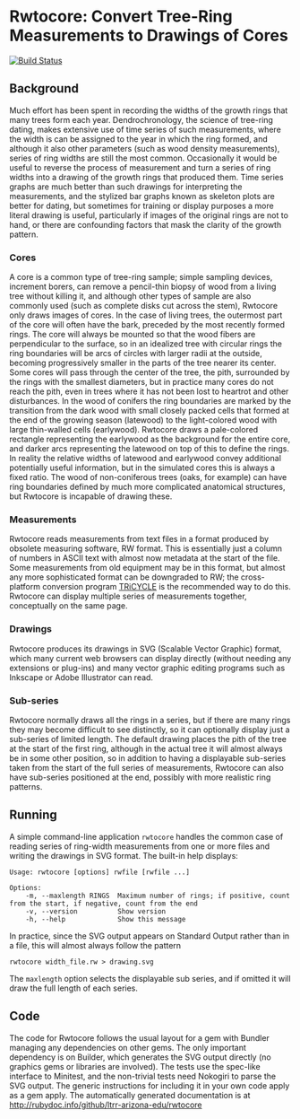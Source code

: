 # Rwtocore: Convert Tree-Ring Measurements to Drawings of Cores

[![Build Status](https://travis-ci.org/ltrr-arizona-edu/rwtocore.png?branch=master)](https://travis-ci.org/ltrr-arizona-edu/rwtocore)

## Background

Much effort has been spent in recording the widths of the growth rings that many trees form each year. Dendrochronology, the science of tree-ring dating, makes extensive use of time series of such measurements, where the width is can be assigned to the year in which the ring formed, and although it also other parameters (such as wood density measurements), series of ring widths are still the most common. Occasionally it would be useful to reverse the process of measurement and turn a series of ring widths into a drawing of the growth rings that produced them. Time series graphs are much better than such drawings for interpreting the measurements, and the stylized bar graphs known as skeleton plots are better for dating, but sometimes for training or display purposes a more literal drawing is useful, particularly if images of the original rings are not to hand, or there are confounding factors that mask the clarity of the growth pattern.

### Cores

A core is a common type of tree-ring sample; simple sampling devices, increment borers, can remove a pencil-thin biopsy of wood from a living tree without killing it, and although other types of sample are also commonly used (such as complete disks cut across the stem), Rwtocore only draws images of cores. In the case of living trees, the outermost part of the core will often have the bark, preceded by the most recently formed rings. The core will always be mounted so that the wood fibers are perpendicular to the surface, so in an idealized tree with circular rings the ring boundaries will be arcs of circles with larger radii at the outside, becoming progressively smaller in the parts of the tree nearer its center. Some cores will pass through the center of the tree, the pith, surrounded by the rings with the smallest diameters, but in practice many cores do not reach the pith, even in trees where it has not been lost to heartrot and other disturbances. In the wood of conifers the ring boundaries are marked by the transition from the dark wood with small closely packed cells that formed at the end of the growing season (latewood) to the light-colored wood with large thin-walled cells (earlywood). Rwtocore draws a pale-colored rectangle representing the earlywood as the background for the entire core, and darker arcs representing the latewood on top of this to define the rings. In reality the relative widths of latewood and earlywood convey additional potentially useful information, but in the simulated cores this is always a fixed ratio. The wood of non-coniferous trees (oaks, for example) can have ring boundaries defined by much more complicated anatomical structures, but Rwtocore is incapable of drawing these.

### Measurements

Rwtocore reads measurements from text files in a format produced by obsolete measuring software, RW format. This is essentially just a column of numbers in ASCII text with almost now metadata at the start of the file. Some measurements from old equipment may be in this format, but almost any more sophisticated format can be downgraded to RW; the cross-platform conversion program [TRiCYCLE](http://tridas.org/software.php) is the recommended way to do this. Rwtocore can display multiple series of measurements together, conceptually on the same page.

### Drawings

Rwtocore produces its drawings in SVG (Scalable Vector Graphic) format, which many current web browsers can display directly (without needing any extensions or plug-ins) and many vector graphic editing programs such as Inkscape or Adobe Illustrator can read.

### Sub-series

Rwtocore normally draws all the rings in a series, but if there are many rings they may become difficult to see distinctly, so it can optionally display just a sub-series of limited length. The default drawing places the pith of the tree at the start of the first ring, although in the actual tree it will almost always be in some other position, so in addition to having a displayable sub-series taken from the start of the full series of measurements, Rwtocore can also have sub-series positioned at the end, possibly with more realistic ring patterns.

## Running

A simple command-line application `rwtocore` handles the common case of reading series of ring-width measurements from one or more files and writing the drawings in SVG format. The built-in help displays:

    Usage: rwtocore [options] rwfile [rwfile ...]

    Options:
        -m, --maxlength RINGS  Maximum number of rings; if positive, count from the start, if negative, count from the end
        -v, --version          Show version
        -h, --help             Show this message

In practice, since the SVG output appears on Standard Output rather than in a file, this will almost always follow the pattern

    rwtocore width_file.rw > drawing.svg

The `maxlength` option selects the displayable sub series, and if omitted it will draw the full length of each series.

## Code

The code for Rwtocore follows the usual layout for a gem with Bundler managing any dependencies on other gems. The only important dependency is on Builder, which generates the SVG output directly (no graphics gems or libraries are involved). The tests use the spec-like interface to Minitest, and the non-trivial tests need Nokogiri to parse the SVG output. The generic instructions for including it in your own code apply as a gem apply. The automatically generated documentation is at http://rubydoc.info/github/ltrr-arizona-edu/rwtocore
